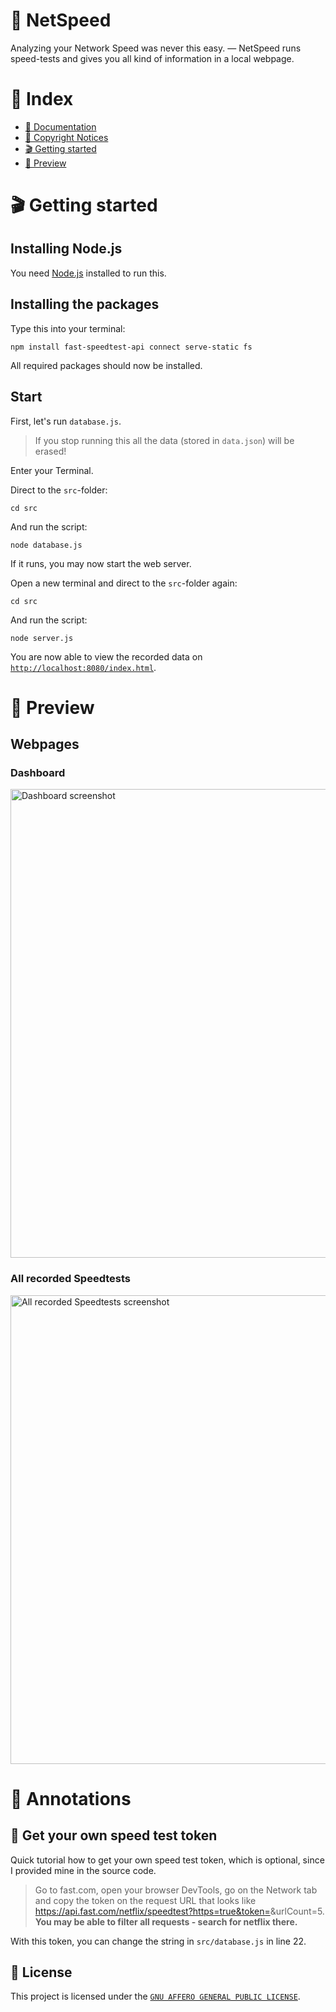 # 🚀 NetSpeed
Analyzing your Network Speed was never this easy. — NetSpeed runs speed-tests and gives you all kind of information in a local webpage. 

# 📌 Index
- [📂 Documentation](https://github.com/luisoos/NetSpeed/wiki)
- [🤝 Copyright Notices](https://github.com/luisoos/NetSpeed/blob/main/Copyright-Notices.md)
- [🎬 Getting started](https://github.com/luisoos/NetSpeed#-getting-started)
- [👀 Preview](https://github.com/luisoos/NetSpeed/#-preview)

# 🎬 Getting started

## Installing Node.js
You need [Node.js](https://nodejs.org) installed to run this.

## Installing the packages
Type this into your terminal:

```
npm install fast-speedtest-api connect serve-static fs
```

All required packages should now be installed.

## Start
First, let's run `database.js`.

> If you stop running this all the data (stored in `data.json`) will be erased!

Enter your Terminal.

Direct to the `src`-folder:
```
cd src
```

And run the script:
```
node database.js
```


If it runs, you may now start the web server.

Open a new terminal and direct to the `src`-folder again:
```
cd src
```

And run the script:

```
node server.js
```

You are now able to view the recorded data on [`http://localhost:8080/index.html`](http://localhost:8080/index.html).

# 👀 Preview
## Webpages
### Dashboard
<img src="https://user-images.githubusercontent.com/81855420/162267750-500a2069-ac69-4612-bacd-b148f33affa4.png" alt="Dashboard screenshot" width="750">

### All recorded Speedtests
<img src="https://user-images.githubusercontent.com/81855420/162267799-1a8f01f2-de32-4480-8192-7ea1b2450b78.png" alt="All recorded Speedtests screenshot" width="750">

# 📑 Annotations
## 🔌 Get your own speed test token
Quick tutorial how to get your own speed test token, which is optional, since I provided mine in the source code.
> Go to fast.com, open your browser DevTools, go on the Network tab and copy the token on the request URL that looks like https://api.fast.com/netflix/speedtest?https=true&token=<the-token>&urlCount=5. **You may be able to filter all requests - search for netflix there.**

With this token, you can change the string in `src/database.js` in line 22.

## 📄 License
This project is licensed under the [`GNU AFFERO GENERAL PUBLIC LICENSE`](https://github.com/luisoos/NetSpeed/blob/main/LICENSE).
